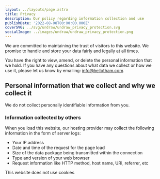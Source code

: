 ```yaml
---
layout: ../layouts/page.astro
title: Privacy
description: Our policy regarding information collection and use
publishDate: '2022-08-08T00:00:00.000Z'
coverSVG: ../svg/undraw/undraw_privacy_protection.svg
socialImage: ../images/undraw/undraw_privacy_protection.png
---
```


We are committed to maintaining the trust of visitors to this website. We promise to handle and store your data fairly and legally at all times.

You have the right to view, amend, or delete the personal information that we hold. If you have any questions about what data we collect or how we use it, please let us know by emailing: info@hellotham.com.

## Personal information that we collect and why we collect it

We do not collect personally identifiable information from you.

### Information collected by others

When you load this website, our hosting provider may collect the following information in the form of server logs:

- Your IP address
- Date and time of the request for the page load
- Size of the data package being transmitted within the connection
- Type and version of your web browser
- Request information like HTTP method, host name, URI, referrer, etc

This website does not use cookies.
